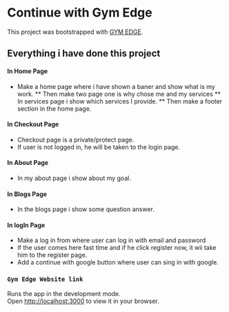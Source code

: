 # Continue with Gym Edge

This project was bootstrapped with [GYM EDGE](https://github.com/facebook/create-react-app).

## Everything i have done this project
#### In Home Page
* Make a home page where i have shown a baner and show what is my work.
** Then make two page one is why chose me and my services 
** In services page i show which services I provide.
** Then make a footer section in the home page.

#### In Checkout Page
* Checkout page is a private/protect page.
* If user is not logged in, he will be taken to the login page.

#### In About Page
* In my about page i show about my goal.

#### In Blogs Page
* In the blogs page i show some question answer.

#### In logIn Page
* Make a log in from where user can log in with email and password
* If the user comes here fast time and if he click register now, it wii take him to the register page.
* Add a continue with google button where user can sing in with google. 



### `Gym Edge Website link`

Runs the app in the development mode.\
Open [http://localhost:3000](http://localhost:3000) to view it in your browser.


